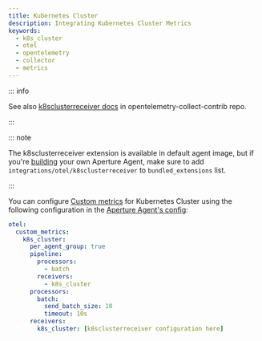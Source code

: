 ```yaml
---
title: Kubernetes Cluster
description: Integrating Kubernetes Cluster Metrics
keywords:
  - k8s_cluster
  - otel
  - opentelemetry
  - collector
  - metrics
---
```


::: info

See also [k8sclusterreceiver docs][receiver] in opentelemetry-collect-contrib repo.

:::

::: note

The k8sclusterreceiver extension is available in default agent image, but if you're [building][build] your own Aperture Agent, make sure to add `integrations/otel/k8sclusterreceiver` to `bundled_extensions` list.

:::

You can configure [Custom metrics][custom-metrics] for Kubernetes Cluster using
the following configuration in the [Aperture Agent's config][agent-config]:

```yaml
otel:
  custom_metrics:
    k8s_cluster:
      per_agent_group: true
      pipeline:
        processors:
          - batch
        receivers:
          - k8s_cluster
      processors:
        batch:
          send_batch_size: 10
          timeout: 10s
      receivers:
        k8s_cluster: [k8sclusterreceiver configuration here]
```

[build]: /reference/aperturectl/build/agent/agent.md
[receiver]:
  https://github.com/open-telemetry/opentelemetry-collector-contrib/tree/main/receiver/k8sclusterreceiver
[custom-metrics]: /reference/configuration/agent.md#custom-metrics-config
[agent-config]: /reference/configuration/agent.md#agent-o-t-e-l-config
